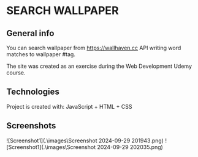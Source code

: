 # SEARCH WALLPAPER
## General info
You can search wallpaper from https://wallhaven.cc API writing word matches to wallpaper #tag.

The site was created as an exercise during the Web Development Udemy course.
## Technologies
Project is created with:
JavaScript + HTML + CSS
## Screenshots
![Screenshot1](.\images\Screenshot 2024-09-29 201943.png)
![Screenshot1](.\images\Screenshot 2024-09-29 202035.png)